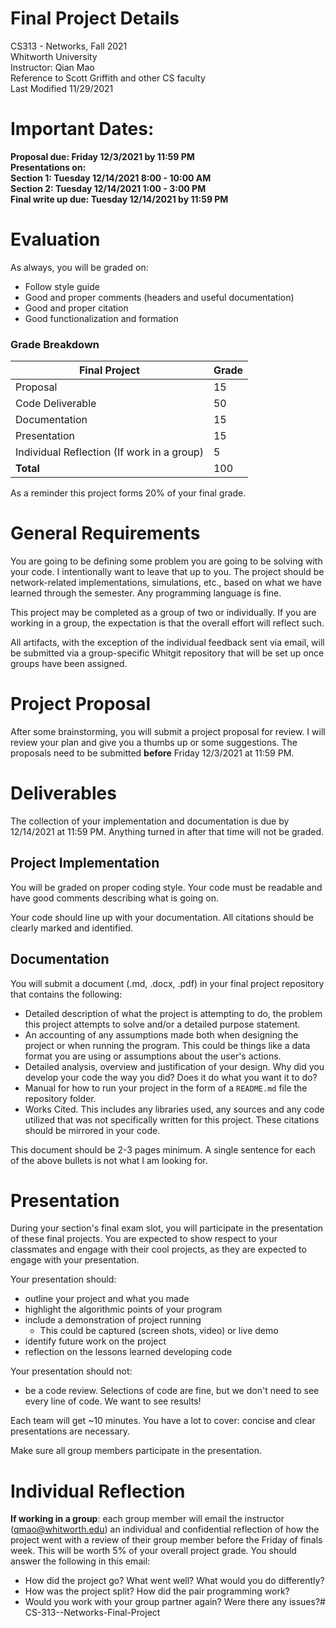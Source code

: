 # Final Project Details
CS313 - Networks, Fall 2021  
Whitworth University  
Instructor: Qian Mao  
Reference to Scott Griffith and other CS faculty  
Last Modified 11/29/2021  

# Important Dates:
**Proposal due: Friday 12/3/2021 by 11:59 PM**  
**Presentations on:**  
    **Section 1: Tuesday 12/14/2021 8:00 - 10:00 AM**  
    **Section 2: Tuesday 12/14/2021 1:00 - 3:00 PM**   
**Final write up due: Tuesday 12/14/2021 by 11:59 PM**

# Evaluation
As always, you will be graded on:
- Follow style guide
- Good and proper comments (headers and useful documentation)
- Good and proper citation
- Good functionalization and formation

### Grade Breakdown
| Final Project                | Grade |
|--------------------------------|-------|
| Proposal                       |  15   |
| Code Deliverable               |  50   |
| Documentation                  |  15   |
| Presentation                   |  15   |
| Individual Reflection (If work in a group) | 5 |
|  __Total__                   |  100  |

As a reminder this project forms 20% of your final grade.


# General Requirements
You are going to be defining some problem you are going to be solving with your code. I intentionally want to leave that up to you. The project should be network-related implementations, simulations, etc., based on what we have learned through the semester. Any programming language is fine. 

This project may be completed as a group of two or individually. If you are working in a group, the expectation is that the overall effort will reflect such. 

All artifacts, with the exception of the individual feedback sent via email, will be submitted via a group-specific Whitgit repository that will be set up once groups have been assigned. 

# Project Proposal
After some brainstorming, you will submit a project proposal for review. I will review your plan and give you a thumbs up or some suggestions. The proposals need to be submitted __before__ Friday 12/3/2021 at 11:59 PM.
 
# Deliverables

The collection of your implementation and documentation is due by 12/14/2021 at 11:59 PM. Anything turned in after that time will not be graded. 

## Project Implementation
You will be graded on proper coding style. Your code must be readable and have good comments describing what is going on.  

Your code should line up with your documentation. All citations should be clearly marked and identified.

## Documentation
You will submit a document (.md, .docx, .pdf) in your final project repository that contains the following:
* Detailed description of what the project is attempting to do, the problem this project attempts to solve and/or a detailed purpose statement.
* An accounting of any assumptions made both when designing the project or when running the program. This could be things like a data format you are using or assumptions about the user's actions. 
* Detailed analysis, overview and justification of your design. Why did you develop your code the way you did? Does it do what you want it to do?  
* Manual for how to run your project in the form of a `README.md` file the repository folder.
* Works Cited. This includes any libraries used, any sources and any code utilized that was not specifically written for this project. These citations should be mirrored in your code.
  
This document should be 2-3 pages minimum. A single sentence for each of the above bullets is not what I am looking for.

# Presentation

During your section's final exam slot, you will participate in the presentation of these final projects. You are expected to show respect to your classmates and engage with their cool projects, as they are expected to engage with your presentation. 

Your presentation should:
* outline your project and what you made
* highlight the algorithmic points of your program
* include a demonstration of project running
  * This could be captured (screen shots, video) or live demo
* identify future work on the project
* reflection on the lessons learned developing code

Your presentation should not:
* be a code review. Selections of code are fine, but we don't need to see every line of code. We want to see results!

Each team will get ~10 minutes. You have a lot to cover: concise and clear presentations are necessary.  

Make sure all group members participate in the presentation.

# Individual Reflection

__If working in a group__: each group member will email the instructor (qmao@whitworth.edu)  an individual and confidential reflection of how the project went with a review of their group member before the Friday of finals week. This will be worth 5% of your overall project grade. You should answer the following in this email:
* How did the project go? What went well? What would you do differently?
* How was the project split? How did the pair programming work?
* Would you work with your group partner again? Were there any issues?# CS-313--Networks-Final-Project
